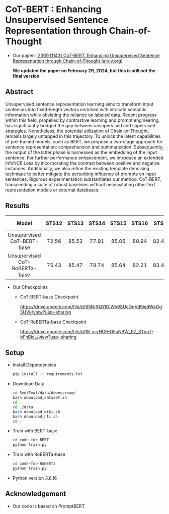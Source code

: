# CoT-BERT : Enhancing Unsupervised Sentence Representation through Chain-of-Thought  

- Our paper: [[2309.11143\] CoT-BERT: Enhancing Unsupervised Sentence Representation through Chain-of-Thought (arxiv.org)](https://arxiv.org/abs/2309.11143)

  __We updated the paper on February 29, 2024, but this is still not the final version__

## Abstract

Unsupervised sentence representation learning aims to transform input sentences into fixed-length vectors enriched with intricate semantic information while obviating the reliance on labeled data. Recent progress within this field, propelled by contrastive learning and prompt engineering, has significantly bridged the gap between unsupervised and supervised strategies. Nonetheless, the potential utilization of Chain-of-Thought, remains largely untapped in this trajectory. To unlock the latent capabilities of pre-trained models, such as BERT, we propose a two-stage approach for sentence representation: comprehension and summarization. Subsequently, the output of the latter phase is harnessed as the embedding of the input sentence. For further performance enhancement, we introduce an extended InfoNCE Loss by incorporating the contrast between positive and negative instances. Additionally, we also refine the existing template denoising technique to better mitigate the perturbing influence of prompts on input sentences. Rigorous experimentation substantiates our method, CoT-BERT, transcending a suite of robust baselines without necessitating other text representation models or external databases.

## Results

|             Model             | STS12 | STS13 | STS14 | STS15 | STS16 | STSb  | SICK-R | Avg.  |
| :---------------------------: | :---: | :---: | :---: | :---: | :---: | :---: | :----: | :---: |
|  Unsupervised CoT-BERT-base   | 72.56 | 85.53 | 77.91 | 85.05 | 80.94 | 82.40 | 71.41  | 79.40 |
| Unsupervised CoT-RoBERTa-base | 75.43 | 85.47 | 78.74 | 85.64 | 82.21 | 83.40 | 73.46  | 80.62 |

- Our Checkpoints

  - CoT-BERT-base Checkpoint

    https://drive.google.com/file/d/1RjNr9QYlOIWn9SUcOqVd9jedWkGg5UVk/view?usp=sharing

  - CoT-RoBERTa-base Checkpoint

    https://drive.google.com/file/d/1B-vryHG6-DFuNBW_RZ_STqn7-bFnBicL/view?usp=sharing

## Setup

- Install Dependencies

  ```sh
  pip install -r requirements.txt
  ```

- Download Data

  ```sh
  cd SentEval/data/downstream/
  bash download_dataset.sh
  cd -
  cd ./data
  bash download_wiki.sh
  bash download_nli.sh
  cd -
  ```

- Train with BERT-base

  ```sh
  cd code-for-BERT
  python train.py
  ```

- Train with RoBERTa-base

  ```sh
  cd code-for-RoBERTa
  python train.py
  ```

- Python version 3.8.16

## Acknowledgement

- Our code is based on PromptBERT